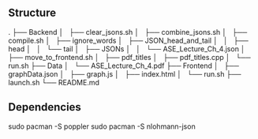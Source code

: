 ## Structure
.
├── Backend
│   ├── clear_jsons.sh
│   ├── combine_jsons.sh
│   ├── compile.sh
│   ├── ignore_words
│   ├── JSON_head_and_tail
│   │   ├── head
│   │   └── tail
│   ├── JSONs
│   │   └── ASE_Lecture_Ch_4.json
│   ├── move_to_frontend.sh
│   ├── pdf_titles
│   ├── pdf_titles.cpp
│   └── run.sh
├── Data
│   └── ASE_Lecture_Ch_4.pdf
├── Frontend
│   ├── graphData.json
│   ├── graph.js
│   ├── index.html
│   └── run.sh
├── launch.sh
└── README.md

## Dependencies
sudo pacman -S poppler
sudo pacman -S nlohmann-json
